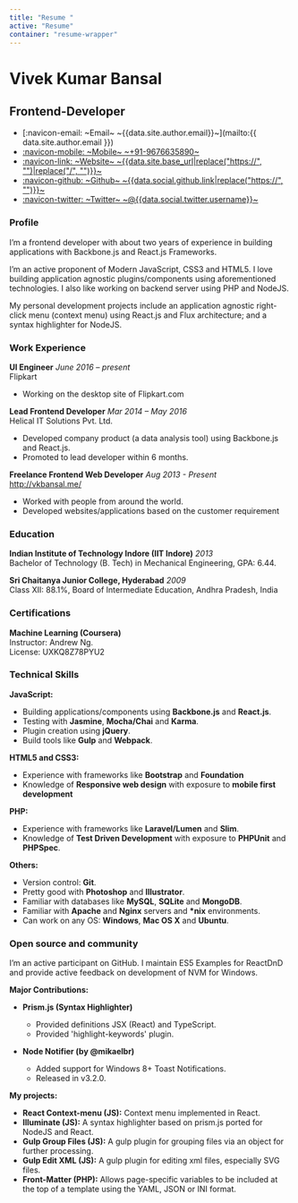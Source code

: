 ```yaml
---
title: "Resume "
active: "Resume"
container: "resume-wrapper"
---
```

<!--{section#intro}-->
# Vivek Kumar Bansal <!--{.title}-->

## Frontend-Developer <!--{.subtitle}-->

- [:navicon-email: ~Email~ ~{{data.site.author.email}}~](mailto:{{ data.site.author.email }})
- [:navicon-mobile: ~Mobile~ ~+91-9676635890~](#)
- [:navicon-link: ~Website~ ~{{data.site.base_url|replace("https://", "")|replace("/", "")}}~]({{data.site.base_url}})
- [:navicon-github: ~Github~ ~{{data.social.github.link|replace("https://", "")}}~]({{data.social.github.link}})
- [:navicon-twitter: ~Twitter~ ~@{{data.social.twitter.username}}~]({{data.social.twitter.link}})
<!--{ul:.profile-links}-->

### Profile

I’m a frontend developer with about two years of experience in building applications with Backbone.js and React.js Frameworks.

I’m an active proponent of Modern JavaScript, CSS3 and HTML5. I love building application agnostic plugins/components using aforementioned technologies. I also like working on backend server using PHP and NodeJS.

My personal development projects include an application agnostic right-click menu (context menu) using React.js and Flux architecture; and a syntax highlighter for NodeJS.


### Work Experience

**UI Engineer**
*June 2016 – present* <!--{.right}-->
<br>Flipkart
  - Working on the desktop site of Flipkart.com

**Lead Frontend Developer**
*Mar 2014 – May 2016* <!--{.right}-->
<br>Helical IT Solutions Pvt. Ltd.

  - Developed company product (a data analysis tool) using Backbone.js and React.js.
  - Promoted to lead developer within 6 months.

**Freelance Frontend Web Developer**
*Aug 2013 - Present* <!--{.right}-->
<br>http://vkbansal.me/

  - Worked with people from around the world.
  - Developed websites/applications based on the customer requirement


### Education
**Indian Institute of Technology Indore (IIT Indore)**
*2013* <!--{.right}-->
<br>Bachelor of Technology (B. Tech) in Mechanical Engineering, GPA: 6.44.

**Sri Chaitanya Junior College, Hyderabad**
*2009*<!--{.right}-->
<br>Class XII: 88.1%, Board of Intermediate Education, Andhra Pradesh, India


### Certifications
**Machine Learning (Coursera)**
<br/>Instructor: Andrew Ng.
<br/>License: UXKQ8Z78PYU2

### Technical Skills
**JavaScript:**
  - Building applications/components using **Backbone.js** and **React.js**.
  - Testing with **Jasmine**, **Mocha/Chai** and **Karma**.
  - Plugin creation using **jQuery**.
  - Build tools like **Gulp** and **Webpack**.


**HTML5 and CSS3:**
  - Experience with frameworks like **Bootstrap** and **Foundation**
  - Knowledge of **Responsive web design** with exposure to **mobile first development**

**PHP:**
 - Experience with frameworks like **Laravel/Lumen** and **Slim**.
 - Knowledge of **Test Driven Development** with exposure to **PHPUnit** and **PHPSpec**.

**Others:**
 - Version control: **Git**.
 - Pretty good with **Photoshop** and **Illustrator**.
 - Familiar with databases like **MySQL**, **SQLite** and **MongoDB**.
 - Familiar with **Apache** and **Nginx** servers and **\*nix** environments.
 - Can work on any OS: **Windows**, **Mac OS X** and **Ubuntu**.

### Open source and community</h3>
I’m an active participant on GitHub. I maintain ES5 Examples for ReactDnD and provide active feedback on development of NVM for Windows.

**Major Contributions:**
  - **Prism.js (Syntax Highlighter)**
    - Provided definitions JSX (React) and TypeScript.
    - Provided 'highlight-keywords' plugin.

  - **Node Notifier (by @mikaelbr)**
    - Added support for Windows 8+ Toast Notifications.
    - Released in v3.2.0.

**My projects:**
  - **React Context-menu (JS):** Context menu implemented in React.
  - **Illuminate (JS):** A syntax highlighter based on prism.js ported for NodeJS and React.
  - **Gulp Group Files (JS):** A gulp plugin for grouping files via an object for further processing.
  - **Gulp Edit XML (JS):** A gulp plugin for editing xml files, especially SVG files.
  - **Front-Matter (PHP):** Allows page-specific variables to be included at the top of a template using the YAML, JSON or INI format.
